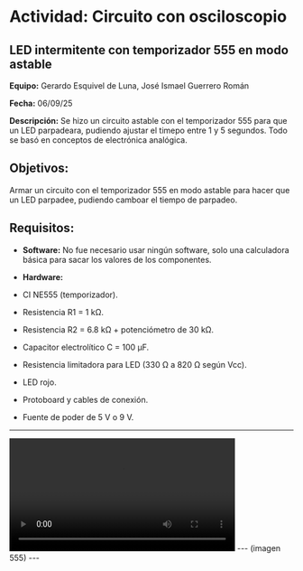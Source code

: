 # Actividad: Circuito con osciloscopio


## LED intermitente con temporizador 555 en modo astable
**Equipo:** Gerardo Esquivel de Luna, José Ismael Guerrero Román


**Fecha:** 06/09/25


**Descripción:** Se hizo un circuito astable con el temporizador 555 para que un LED parpadeara, pudiendo ajustar el timepo entre 1 y 5 segundos. Todo se basó en conceptos de electrónica analógica.


## Objetivos:
Armar un circuito con el temporizador 555 en modo astable para hacer que un LED parpadee, pudiendo camboar el tiempo de parpadeo.


## Requisitos:
- **Software:**
No fue necesario usar ningún software, solo una calculadora básica para sacar los valores de los componentes.


- **Hardware:**
- CI NE555 (temporizador).
- Resistencia R1 = 1 kΩ.
- Resistencia R2 = 6.8 kΩ + potenciómetro de 30 kΩ.
- Capacitor electrolítico C = 100 µF.
- Resistencia limitadora para LED (330 Ω a 820 Ω según Vcc).
- LED rojo.
- Protoboard y cables de conexión.
- Fuente de poder de 5 V o 9 V.
---
<video controls width="400">
    <source src="../imgs/intermitente.mp4" type="video/mp4">
</video>
---
(imagen 555)
---
